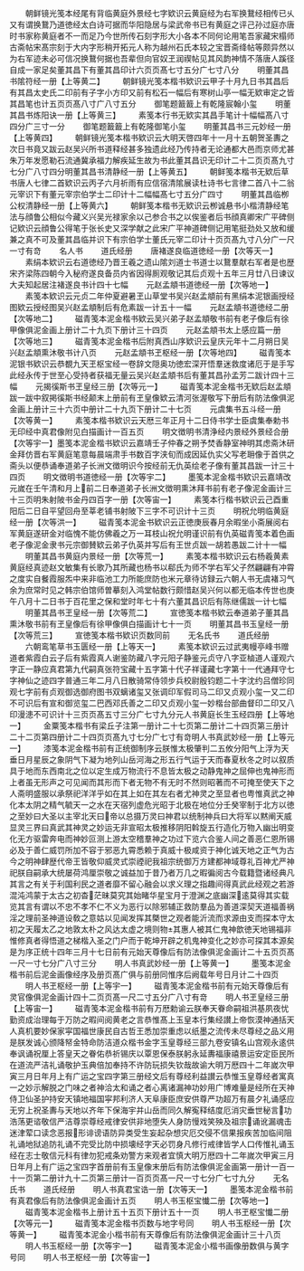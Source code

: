 <!-- { "loadSidebar": true } -->
　　朝鲜镜光笺本经尾有背临黄庭外景经七字欵识云黄庭经为右军换鵞经相传已乆又有谓换鵞乃道徳经太白诗可据而华阳隐居与梁武帝书已有黄庭之评己孙过庭亦唐时书家称黄庭者不一而足乃今世所传石刻字形大小各本不同何论用笔吾家藏宋榻师古斋帖宋髙宗刻于大内字形稍开拓元人称为越州石氏本较之宝晋斋绛帖等颇异然以为右军迹未必可信况换鵞何据也吾辈但向官奴玊润禊帖见其风韵神情不落唐人蹊径自成一家足矣董其昌下有董其昌印计六页页髙七寸五分广七寸八分
　　明董其昌书隂符经一册【上等黄二】
　　朝鲜镜光笺本楷书欵识云甲子十月九日书其昌后有其昌太史氏二印前有子字小方印又前有松石一幅后有寒树山亭一幅无欵审定之皆其昌笔也计五页页髙八寸广八寸五分
　　御笔题籖籖上有乾隆宸翰小玺
　　明董其昌书炼阳诀一册【上等黄三】
　　素笺本行书无欵实其昌手笔计十幅幅髙八寸四分广三寸一分
　　御笔题籖籖上有乾隆御笔小玺
　　明董其昌书三元妙经一册【上等黄四】
　　朝鲜镜光笺本楷书欵识云大明天啓四年十一月十五朝贺圣夀之次日书竟又跋云赵吴兴所书道释经甚多独遗此经乃传持者无论通都大邑而京师尤甚朱万年发愿勒石流通冀承福力解疾延生故为书此董其昌识无印计二十二页页髙九寸七分广八寸四分明董其昌书清静经一册【上等黄五】
　　朝鲜笺本楷书无欵后草书唐人七律二首欵识云丙子六月祈雨有应信宿清隂展读杜诗书七言律二首八十二翁元宰识下有董元宰宗伯学士二印计十二幅幅髙七寸五分广四寸
　　明董其昌临栁公权清静经一册【上等黄六】
　　朝鲜笺本楷书无欵识云栁诚悬书小楷清静经笔法与顔鲁公相似今藏义兴吴光禄家余以己参合书之以俟鉴者后书顔真卿宋广平碑侧记欵识云顔鲁公得笔于张长史又深学献之此宋广平神道碑侧记用笔挺劲处又放和缓兼之真不可及董其昌临并识下有宗伯学士董氏元宰二印计十页页髙九寸八分广一尺一寸有竒
　　名人书
　　道氏经册
　　唐褚遂良临道徳经一册【次等天一】
　　素绢本欵识云右道徳经乃晋王羲之遗山隂刘道士书道士以鵞羣献右军者是也歴宋齐梁陈四朝今入秘府遂良备员内省因得厠观敬记其后贞观十五年三月廿八日谏议大夫知起居注褚遂良书计四十七幅
　　元赵孟頫书道徳经一册【次等地一】
　　素笺本欵识云元贞二年仲夏避暑玊山草堂书吴兴赵孟頫前有黑绢本泥银画授经图欵云授经图吴兴赵孟頫制后有危素跋一计五十一幅
　　元赵孟頫书道徳经二册【次等地二】
　　磁青笺本泥金楷书欵云吴兴弟子赵孟頫敬书前有老子像后有徐甲像俱泥金画上册计二十九页下册计三十四页
　　元赵孟頫书太上感应篇一册【次等地三】
　　磁青笺本泥金楷书后附真西山序欵识云皇庆元年十二月朔日吴兴赵孟頫熏沐敬书计八页
　　元赵孟頫书玊枢经一册【次等地四】
　　磁青笺本泥银书欵识云恭覩九天玊枢宝经一卷辞文隠奥功徳宏深开悟羣迷救度诸厄于是手写此经永传于世至心受持者获福无量云吴兴赵孟頫书后有董其昌孙孟芳二跋计四十三幅
　　元揭徯斯书玊皇经三册【次等元一】
　　磁青笺本泥金楷书无欵后赵孟頫跋一跋中叙掲徯斯书经颠末上册前有玊皇像欵云清河张渥敬写下册后有防法像俱泥金画上册计三十六页中册计二十九页下册计二十七页
　　元虞集书五斗经一册【次等黄一】
　　素笺本楷书欵识云天厯三年正月十二日侍书学士臣虞集奉勅书无印经中真君像附见白描画计一百五页
　　明文徴明书清浄经内景经外景经合册【次等宇一】墨笺本泥金楷书欵识云嘉靖壬子仲春之朔予焚香静室神明其虑斋沐研金拜仿晋右军黄庭笔意每晨端肃手书数百字浃旬而成因延仇实父写老耼像于首供之斋头以便恭诵奉道弟子长洲文徴明识今按经前无仇英绘老子像有董其昌跋一计三十四页
　　明文徴明书道徳经一册【次等宇二】
　　墨笺本泥金楷书欵识云嘉靖改元嵗在壬午清和月上前二日奉道弟子长洲文徴明熏沐拜书前有老子像泥金画计三十三页明朱射陂书金丹四百字一册【次等宙一】
　　素笺本行楷书欵识云己酉重阳后二日自平望回舟至莘老铺书射陂下三字不可识计十三页
　　明祝允明临黄庭经一册【次等洪一】
　　磁青笺本泥金书欵识云正徳庚辰春月余暇坐小斋展阅右军黄庭遂研金对临愧不能仿佛羲之万一耳枝山祝允明谨识前有仇英磁青笺本着色画老子像泥金隶书元宗御賛欵云弟子仇英并写后有王世贞跋一胡若愚跋二计十一幅
　　明董其昌书黄庭内景经一册【次等荒一】
　　素笺本楷书欵识云右杨羲黄素黄庭经真迹赵文敏集有长歌乃其所藏也杨书以郗氏为师不学右军父子然翩翩有冲霄之度实自餐霞服炁中来非临池工力所能庶防也米元章待访録云六朝人书无虞褚习气余为庶常时见之韩宗伯馆师曽摹刻入鸿堂帖数行颇惜赵吴兴何以都无临本传世也庚午八月十二日书于百花里之保和堂时年七十有六董其昌识后有陈继儒跋一计七幅
　　明董其昌书玊皇经一册【次等荒二】
　　宣徳笺本楷书欵云奉道弟子董其昌熏沐敬书前有玊皇像后有徐甲像俱白描画计七十一页
　　明董其昌书玉皇经一册【次等荒三】
　　宣徳笺本楷书欵识页数同前
　　无名氏书
　　道氏经册
　　六朝鸾笔草书玉匮经一册【上等天一】
　　素笺本欵识云过武夷幔亭峰书赠道者紫霞白云子后有紫霞真人谢鉴防藏八字元阳子静鉴元贞守八字亚樐道人谨观六字正一静应真君第九代嗣真张符宝藏十五字第十代子祥谨藏七字第十一代通拜守七字神仙之迹四字普通三年二月八日散骑常侍领步兵校尉殷钧题二十字沈约吕僧珍同观七字前有贞观御选御府图书双螭诸玺又张调印军假司马二印又贞观小玺一又二印不可识后有宣和御览玺二巴西邓氏善之二印又贞观小玺一妙楷台部曲督印二印又八印漫漶不可识计十三页页髙五寸三分广七寸九分元人书黄庭长生玉经四册【上等地一】
　　金粟笺本楷书有梁丘子注第一册计二十七页第二册计二十四页第三册计二十二页第四册计二十四页页髙九寸七分广七寸有竒明人书真武妙经一册【上等元一】
　　漆笺本泥金楷书前有正统御制序云朕惟太极肇判二五攸分阳气上浮为天垂日月星辰之象阴气下凝为地列山岳河海之形五行气运于天而春夏秋冬之时以叙质具于地而东西南北之位以定生成万物流行不息皆太极之动静鬼神之屈伸也鬼神形而上者虽无形声之可见闻而其形而下者无物不有无时不然则昭著而不可掩至使天下之人斋明盛服以承祭祀洋洋乎如在其上如在其左右者尤神灵之至显者也粤惟真武之神化本太阴之精气毓天一之水在天宿列虚危光昭于北极在地位分壬癸宰制于北方以徳之至妙曰大圣以主宰北天曰帝以总摄万灵曰神君以统制神兵曰大将军以黙阐天威显灵三界曰真武其神灵之妙运无非宣昭太极推移阴阳斡旋五行造化万物入幽出明变化无方驱雷奔电而神妙叵测上游太空稽羣神之功过下览六合鉴人间之善恶仁恩所锡必及于善仁威罚所加不容于邪恶九霄悉赖于真威十极咸资于神化诚天地之正气为古今之明神肆歴代帝王皆敬仰威灵式崇禋祀我祖宗统御万方建都神域尊礼百神尤严神祀朕自嗣承大统屡荷鸿厘崇敬之诚益加于昔乃者万几之暇徧阅古今载籍暨诸经典凡其言之有关于利国利民之道者靡不留心融会以求义理之指趣间得真武此经观之若游混沌鸿蒙于太古之初杳茫昧莫究其始睹华星宝月于澄渊之底幽深逺莫得其实载览其言有谓以不忠不孝不仁不义为恶行以除邪辅正救防羣品为善道深契天道福善祸淫之理前圣神道设敎之意姑以见闻发挥其槩世之观者能沂流而求源由支而探本守太初之天履太乙之地敦太朴之风达太虚之境则物其惠人被其仁鬼神歆徳天地锡福非惟修真者得悟道之梯楷入圣之门户而于乾坤开辟之机鬼神变化之妙亦可探其本源矣是为序正统十四年三月十七日前有元始天尊像后有防法像俱泥金画计二十五页页髙一尺一寸七分广八寸三分
　　明人书真武妙经一册【上等黄一】
　　墨笺本泥金楷书前后泥金画像经序及册页髙广俱与前册同惟序后阙载年号日月计二十四页
　　明人书玊枢经一册【上等宇一】
　　磁青笺本泥金楷书前有元始天尊像后有灵官像俱泥金画计四十二页页髙一尺二寸五分广八寸有竒
　　明人书玊皇经三册【上等宙一】
　　磁青笺本泥金楷书前有万厯勅谕云朕奉天眷命嗣祖洪基夙夜忧勤资成治理每于万防之暇间阅黄老之言恭惟髙上玉皇本行集经讃上帝恢漠神通括天人真机要妙保家寜国福世康民自古哲王悉加崇重虑以纸墨之流传未尽尊经之品义用是朕发诚心颁降帑金特命防洁道众楷书金字玉皇尊经三部九卷安镇名山宫观永逺供奉讽诵祝厘上答皇天之眷佑恭祈锡庆以覃恩保泰朕躬永延夀福康禧景运安定臣民所在道流严洁礼诵敬护玉典倍加奉持不许防玩损失钦哉故谕大明万厯四十二年嵗次甲寅三月日年月上有广运之宝四字第三册经文后有尊经利益讃云恭惟玉皇尊经者寓真一之妙示解脱之门味之者神洽太和诵之者心离诸漏神功妙用广博难量是经所在天神侍卫仙圣护持安天镇地福国寜邦利济人天阜康臣庶安供尊严功超万有晨夕礼诵感应无穷上祝圣夀与天地以齐年下保海宇并山岳而同久解寃释结度厄消灾垂世秘言功浩荡更谘敬信严洁尊崇尊经戒律安供非地堕失人身防慢戏笑殃及祖宗诵讹漏魂击迷津荤口读念恶报形诽谤语防异类受生妄起杂想灾厄交侵不信果报疾苦加临间阻礼诵地狱追防礼诵不完受比防中损壊经字天必罚身凡修行戒律皆学人口传惟礼诵玉经在志士敬信元科有律勿犯戒条劝警方来观者宜慎大明万厯四十二年嵗次甲寅三月日年月上有广运之宝四字首册前有玉皇像末册后有防法像俱泥金画第一册计一百一十一页第二册计九十二页第三册计一百页页髙一尺一寸七分广七寸九分
　　无名氏书
　　道氏经册
　　明人书真君宝诰一册【次等天一】
　　墨笺本泥金楷书前有真君像后有防法像俱泥金画计五页
　　明人书玉枢宝懴二册【次等地一】
　　磁青笺本泥金楷书上册计五十五页下册计五十一页
　　明人书玊枢宝懴二册【次等元一】
　　磁青笺本泥金楷书页数与地字号同
　　明人书玉枢经一册【次等黄一】
　　磁青笺本泥金小楷书前有天尊像后有防法像俱泥金画计三十八页
　　明人书玉枢经一册【次等宇一】
　　磁青笺本泥金小楷书画像册数俱与黄字号同
　　明人书玊枢经一册【次等宙一】
